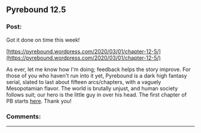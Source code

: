 ## Pyrebound 12.5

### Post:

Got it done on time this week!

[https://pyrebound.wordpress.com/2020/03/01/chapter-12-5/](https://pyrebound.wordpress.com/2020/03/01/chapter-12-5/)

As ever, let me know how I'm doing; feedback helps the story improve.  For those of you who haven't run into it yet, Pyrebound is a dark high fantasy serial, slated to last about fifteen arcs/chapters, with a vaguely Mesopotamian flavor.  The world is brutally unjust, and human society follows suit; our hero is the little guy in over his head.  The first chapter of PB starts [here](https://pyrebound.wordpress.com/2019/01/17/one-a-child-of-the-hearth/).  Thank you!

### Comments:

---

